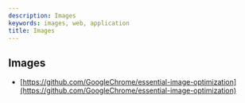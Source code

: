 ```yaml
---
description: Images
keywords: images, web, application
title: Images
---
```


## Images

- [https://github.com/GoogleChrome/essential-image-optimization](https://github.com/GoogleChrome/essential-image-optimization)
